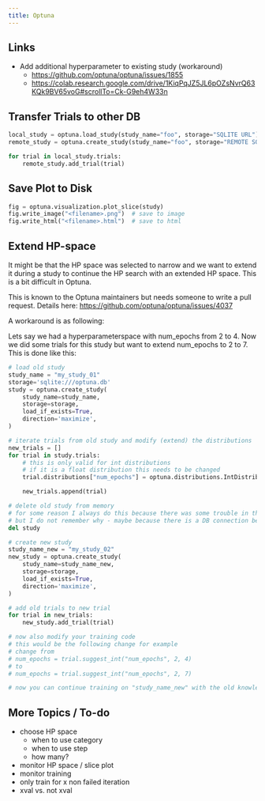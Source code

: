 ```yaml
---
title: Optuna
---
```


## Links
  - Add additional hyperparameter to existing study (workaround)
      - <https://github.com/optuna/optuna/issues/1855>
      - <https://colab.research.google.com/drive/1KiqPqJZ5JL6pOZsNvrQ63KQk9BV65voG#scrollTo=Ck-G9eh4W33n>

## Transfer Trials to other DB
``` python
local_study = optuna.load_study(study_name="foo", storage="SQLITE URL")
remote_study = optuna.create_study(study_name="foo", storage="REMOTE SQL DB URL")

for trial in local_study.trials:
    remote_study.add_trial(trial)
```

## Save Plot to Disk
``` python
fig = optuna.visualization.plot_slice(study)
fig.write_image("<filename>.png")  # save to image
fig.write_html("<filename>.html")  # save to html
```

## Extend HP-space
It might be that the HP space was selected to narrow and we want to extend it during a study to continue the HP search with an extended HP space. This is a bit difficult in Optuna.

This is known to the Optuna maintainers but needs someone to write a pull request. Details here: https://github.com/optuna/optuna/issues/4037

A workaround is as following:

Lets say we had a hyperparameterspace with num_epochs from 2 to 4. Now we did some trials for this study but want to extend num_epochs to 2 to 7. This is done like this:

```python
# load old study
study_name = "my_study_01"
storage='sqlite:///optuna.db'
study = optuna.create_study(
    study_name=study_name,
    storage=storage,
    load_if_exists=True,
    direction='maximize',
)

# iterate trials from old study and modify (extend) the distributions
new_trials = []
for trial in study.trials:
    # this is only valid for int distributions
    # if it is a float distribution this needs to be changed
    trial.distributions["num_epochs"] = optuna.distributions.IntDistribution(2, 7)

    new_trials.append(trial)

# delete old study from memory
# for some reason I always do this because there was some trouble in the past
# but I do not remember why - maybe because there is a DB connection behind it
del study

# create new study
study_name_new = "my_study_02"
new_study = optuna.create_study(
    study_name=study_name_new,
    storage=storage,
    load_if_exists=True,
    direction='maximize',
)

# add old trials to new trial
for trial in new_trials:
    new_study.add_trial(trial)

# now also modify your training code
# this would be the following change for example
# change from
# num_epochs = trial.suggest_int("num_epochs", 2, 4)
# to
# num_epochs = trial.suggest_int("num_epochs", 2, 7)

# now you can continue training on "study_name_new" with the old knowledge but extended HP space
```

## More Topics / To-do
- choose HP space
  - when to use category
  - when to use step
  - how many?
- monitor HP space / slice plot
- monitor training
- only train for x non failed iteration
- xval vs. not xval
